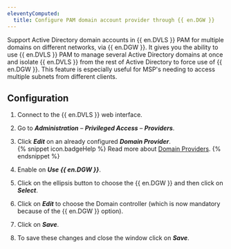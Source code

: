 ```yaml
---
eleventyComputed:
  title: Configure PAM domain account provider through {{ en.DGW }}
---
```

Support Active Directory domain accounts in {{ en.DVLS }} PAM for multiple domains on different networks, via {{ en.DGW }}. It gives you the ability to use {{ en.DVLS }} PAM to manage several Active Directory domains at once and isolate {{ en.DVLS }} from the rest of Active Directory to force use of {{ en.DGW }}. This feature is especially useful for MSP's needing to access multiple subnets from different clients.

## Configuration
1. Connect to the {{ en.DVLS }} web interface.
1. Go to ***Administration*** – ***Privileged Access*** – ***Providers***.
1. Click ***Edit*** on an already configured ***Domain Provider***.  
   {% snippet icon.badgeHelp %} 
   Read more about [Domain Providers](/server/privileged-access-management/providers/domain-provider/).
   {% endsnippet %}

1. Enable on ***Use {{ en.DGW }}***.
1. Click on the ellipsis button to choose the {{ en.DGW }} and then click on ***Select***.
1. Click on ***Edit*** to choose the Domain controller (which is now mandatory because of the {{ en.DGW }} option).
1. Click on ***Save***.
1. To save these changes and close the window click on ***Save***.
